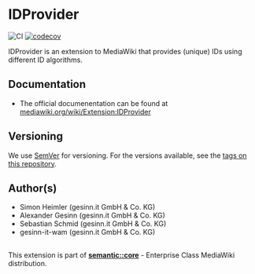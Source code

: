 # IDProvider

![CI](https://github.com/gesinn-it/IDProvider/actions/workflows/main.yml/badge.svg)
[![codecov](https://codecov.io/gh/gesinn-it/IDProvider/branch/master/graph/badge.svg?token=7G7ZDYG5JB)](https://codecov.io/gh/gesinn-it/IDProvider)

IDProvider is an extension to MediaWiki that provides (unique) IDs using different ID algorithms.

## Documentation

* The official documenentation can be found
  at [mediawiki.org/wiki/Extension:IDProvider](https://www.mediawiki.org/wiki/Extension:IDProvider)

## Versioning

We use [SemVer](http://semver.org/) for versioning. For the versions available, see
the [tags on this repository](https://github.com/gesinn-it/IDProvider/tags).

## Author(s)

* Simon Heimler (gesinn.it GmbH & Co. KG)
* Alexander Gesinn (gesinn.it GmbH & Co. KG)
* Sebastian Schmid (gesinn.it GmbH & Co. KG)
* gesinn-it-wam (gesinn.it GmbH & Co. KG)

##

This extension is part of [**semantic::core**](https://semantic.wiki/core) - Enterprise Class MediaWiki distribution.
